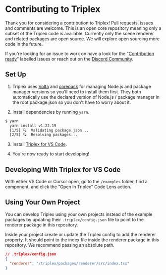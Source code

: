 # Contributing to Triplex

Thank you for considering a contribution to Triplex! Pull requests, issues and comments are welcome. This is an open core repository meaning only a subset of the Triplex code is available. Currently only the scene renderer and related packages are open source. We will explore open sourcing more code in the future.

If you're looking for an issue to work on have a look for the "[Contribution ready](https://github.com/trytriplex/triplex/labels/Contribution%20ready)" labelled issues or reach out on the [Discord Community](https://discord.gg/nBzRBUEs4b).

## Set Up

1. Triplex uses [Volta](https://docs.volta.sh/guide/getting-started) and [corepack](https://nodejs.org/api/corepack.html) for managing Node.js and package manager versions so you'll need to install them first. They both automatically use the declared version of Node.js / package manager in the root package.json so you don't have to worry about it.

2. Install dependencies by running `yarn`.

```bash
$ yarn
  yarn install v1.22.19
  [1/5] 🔍  Validating package.json...
  [2/5] 🔍  Resolving packages...
```

3. Install [Triplex for VS Code](https://triplex.dev/docs/get-started/vscode).

4. You're now ready to start developing!

## Developing With Triplex for VS Code

With either VS Code or Cursor open, go to the `/examples` folder, find a component, and click the "Open in Triplex" Code Lens action.

## Using Your Own Project

You can develop Triplex using your own projects instead of the example packages by updating their `.triplex/config.json` file to point to the renderer package in this repository.

Inside your project create or update the Triplex config to add the renderer property. It should point to the index file inside the renderer package in this repository. We recommend passing an absolute path.

```json
// .triplex/config.json
{
  "renderer": "/triplex/packages/renderer/src/index.tsx"
}
```
